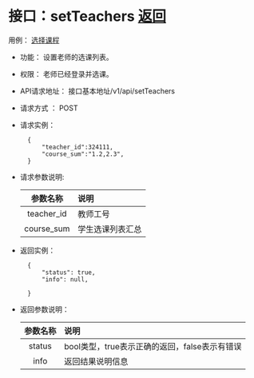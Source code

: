 <!-- markdownlint-disable MD033-->
<!-- 禁止MD033类型的警告 https://www.npmjs.com/package/markdownlint -->

# 接口：setTeachers  [返回](../README.md)
用例： [选择课程](../用例/登出.md)

- 功能：
    设置老师的选课列表。
    
- 权限：
    老师已经登录并选课。    
    
- API请求地址： 
    接口基本地址/v1/api/setTeachers

- 请求方式 ：
    POST

- 请求实例：

        {
            "teacher_id":324111,
            "course_sum":"1.2,2.3",
        }
        
- 请求参数说明:        

  |参数名称|说明|
  |:---------:|:--------------------------------------------------------|      
  |teacher_id|教师工号|
  |course_sum|学生选课列表汇总|
  
- 返回实例：

        {         
            "status": true,
            "info": null,    

        }
 
- 返回参数说明：    
 
  |参数名称|说明|
  |:---------:|:--------------------------------------------------------|      
  |status|bool类型，true表示正确的返回，false表示有错误|
  |info|返回结果说明信息|


